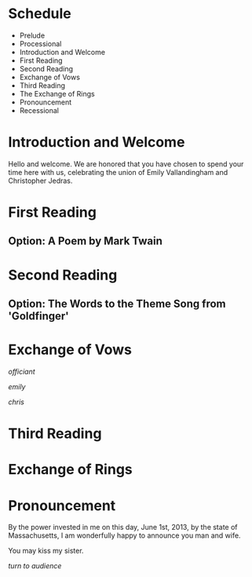 # Schedule

* Prelude
* Processional
* Introduction and Welcome
* First Reading
* Second Reading
* Exchange of Vows
* Third Reading
* The Exchange of Rings
* Pronouncement
* Recessional

# Introduction and Welcome

Hello and welcome. We are honored that you have chosen to spend your time here with us, celebrating the union of Emily Vallandingham and Christopher Jedras.

# First Reading

## Option: A Poem by Mark Twain

# Second Reading

## Option: The Words to the Theme Song from 'Goldfinger'

# Exchange of Vows

*officiant*

*emily*

*chris*

# Third Reading

# Exchange of Rings

# Pronouncement

By the power invested in me on this day, June 1st, 2013, by the state of Massachusetts, I am wonderfully happy to announce you man and wife. 

You may kiss my sister.

_turn to audience_

